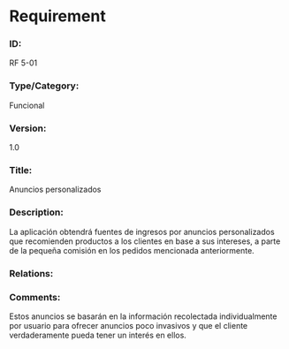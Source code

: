 # Requirement

### ID:

RF 5-01

### Type/Category:

Funcional

### Version:

1.0

### Title:

Anuncios personalizados

### Description:

La aplicación obtendrá fuentes de ingresos por anuncios personalizados que recomienden productos a los clientes en base a sus intereses, a parte de la pequeña comisión en los pedidos mencionada anteriormente.

### Relations:


### Comments:

Estos anuncios se basarán en la información recolectada individualmente por usuario para ofrecer anuncios poco invasivos y que el cliente verdaderamente pueda tener un interés en ellos.
